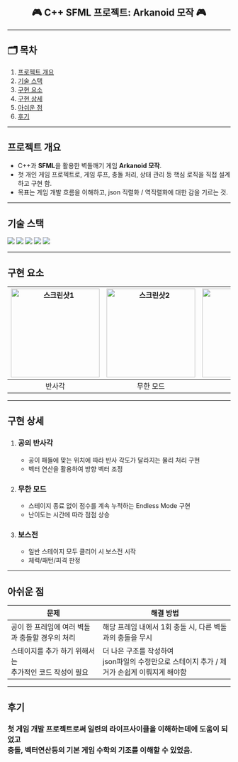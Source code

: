 <div align="center">
  <h2>🎮 C++ SFML 프로젝트: Arkanoid 모작 🎮</h2>
</div>

---

## 🗂 목차
1. [프로젝트 개요](#프로젝트-개요)
2. [기술 스택](#기술-스택)
3. [구현 요소](#구현-요소)
4. [구현 상세](#구현-상세)
5. [아쉬운 점](#아쉬운-점)
6. [후기](#후기)
   
---

## 프로젝트 개요

- C++과 **SFML**을 활용한 벽돌깨기 게임 **Arkanoid 모작**.
- 첫 개인 게임 프로젝트로, 게임 루프, 충돌 처리, 상태 관리 등 핵심 로직을 직접 설계하고 구현 함.
- 목표는 게임 개발 흐름을 이해하고, json 직렬화 / 역직렬화에 대한 감을 기르는 것.

---

## 기술 스택

<p align="left">
  <img src="https://img.shields.io/badge/C++-00599C?style=flat-square&logo=c%2B%2B&logoColor=white"/>
  <img src="https://img.shields.io/badge/SFML-74C365?style=flat-square&logo=sfml&logoColor=white"/>
  <img src="https://img.shields.io/badge/Visual_Studio-5C2D91?style=flat-square&logo=visual%20studio&logoColor=white"/>
  <img src="https://img.shields.io/badge/Git-F05032?style=flat-square&logo=git&logoColor=white"/>
  <img src="https://img.shields.io/badge/GitHub-181717?style=flat-square&logo=github&logoColor=white"/>
</p>

---

## 구현 요소

| [<img width="200" alt="스크린샷1" src="https://github.com/user-attachments/assets/42048a50-c194-41a3-b193-e850c311e0f2"/>](#공의-반사각) | [<img width="200" alt="스크린샷2" src="https://github.com/user-attachments/assets/e81da18d-7d4f-4036-b744-6fb34536c331"/>](#무한-모드) | [<img width="200" alt="스크린샷3" src="https://github.com/user-attachments/assets/d1abcaf9-90d9-4709-955b-ec24dc1c1c17"/>](#보스전) | [<img width="200" alt="스크린샷4" src="https://github.com/user-attachments/assets/1ebfb02a-2d03-424e-ab08-08629c826224"/>](#보스전) |
|:---:|:---:|:---:|:---:|
| 반사각 | 무한 모드 | 보스전 1 | 보스전 2 |

---

## 구현 상세

1. ### 공의 반사각
   - 공이 패들에 맞는 위치에 따라 반사 각도가 달라지는 물리 처리 구현
   - 벡터 연산을 활용하여 방향 벡터 조정

2. ### 무한 모드
   - 스테이지 종료 없이 점수를 계속 누적하는 Endless Mode 구현
   - 난이도는 시간에 따라 점점 상승

3. ### 보스전
   - 일반 스테이지 모두 클리어 시 보스전 시작
   - 체력/패턴/피격 판정

---

## 아쉬운 점

| 문제 | 해결 방법 |
|------|------------|
| 공이 한 프레임에 여러 벽돌과 충돌할 경우의 처리 | 해당 프레임 내에서 1회 충돌 시, 다른 벽돌과의 충돌을 무시 |
| 스테이지를 추가 하기 위해서는<br> 추가적인 코드 작성이 필요 | 더 나은 구조를 작성하여<br> json파일의 수정만으로 스테이지 추가 / 제거가 손쉽게 이뤄지게 해야함 |

---

## 후기

### 첫 게임 개발 프로젝트로써 일련의 라이프사이클을 이해하는데에 도움이 되었고<br> 충돌, 벡터연산등의 기본 게임 수학의 기조를 이해할 수 있었음.
